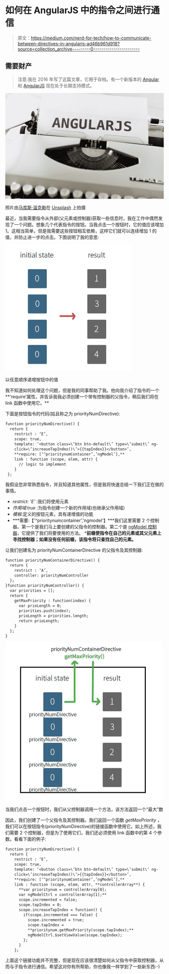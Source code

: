 # 如何在 AngularJS 中的指令之间进行通信

> 原文：<https://medium.com/nerd-for-tech/how-to-communicate-between-directives-in-angularjs-ad46b961d918?source=collection_archive---------0----------------------->

## 需要财产

> 注意:我在 2016 年写了这篇文章，它用于存档。有一个新版本的 [Angular](https://angular.io/) 和 [AngularJS](https://angularjs.org/) 现在处于长期支持模式。

![](img/cce9a4c967a9bbd61ee39960b68bc7b1.png)

照片由[马库斯·温克勒](https://unsplash.com/@markuswinkler?utm_source=medium&utm_medium=referral)在 [Unsplash](https://unsplash.com?utm_source=medium&utm_medium=referral) 上拍摄

最近，当我需要指令从外部(父元素或控制器)获取一些信息时，我在工作中偶然发现了一个问题。想象几个代表指令的按钮。当我点击一个按钮时，它的值应该增加 1。这相当简单，但是我需要这些按钮相互依赖，这样它们就可以连续增加 1 的值，并防止进一步的点击。下图说明了我的意思:

![](img/1d24e5b130db005f5dfb1e743ef9cc8c.png)

以任意顺序递增按钮中的值

我不知道如何处理这个问题，但是我的同事帮助了我。他向我介绍了指令的一个**‘require’属性，并告诉我我必须创建一个带有控制器的父指令，稍后我们将在 link 函数中使用它。**

下面是按钮指令的代码(姑且称之为 priorityNumDirective):

```
function priorityNumDirective() {
  return {
    restrict : ‘E’,
    scope: true,
    template: ‘<button class=\’btn btn-default\’ type=\’submit\’ ng-    
    click=\’increaseTapIndex()\’>{{tapIndex}}</button>’,
    **require: [‘^prioritynumContainer’,’ngModel’],**
    link : function (scope, elem, attr) {
      // logic to implement
    }
 };
```

我假设您非常熟悉指令，并且知道其他属性，但是我将快速总结一下我们正在做的事情。

*   *restrict: 'E'* :我们将使用元素
*   *作用域:true* :为指令创建一个新的作用域(也继承父作用域)
*   *模板*:定义的按钮元素，具有递增值的功能
*   ***需要:【'^prioritynumcontainer','ngmodel'】***我们这里需要 2 个控制器。第一个是我们马上要创建的父指令的控制器。第二个是 [ngModel 控制器](https://docs.angularjs.org/api/ng/type/ngModel.NgModelController)，它提供了我们将要使用的方法。
    **^前缀使指令在自己的元素或其父元素上寻找控制器；如果没有任何前缀，该指令将只查找自己的元素。**

让我们创建名为 priorityNumContainerDirective 的父指令及其控制器:

```
function priorityNumContainerDirective() {
  return {
    restrict : ‘A’,
    controller: priorityNumController
  };
}function priorityNumController() {
  var priorities = [];    
  return {
    getMaxPriority : function(index) {
      var prioLength = 0;
      priorities.push(index);
      prioLength = priorities.length;
      return prioLength; 
    }
  };
}
```

![](img/0aa6defec4e291e907679a5abc49777e.png)

当我们点击一个按钮时，我们从父控制器调用一个方法，该方法返回一个“最大”数

因此，我们创建了一个父指令及其控制器。我们返回一个函数 *getMaxPriority* ，我们可以在按钮指令(priorityNumDirective)的链接函数中使用它。如上所述，我们需要 2 个控制器，但是为了使用它们，我们还必须使用 link 函数中的第 4 个参数。看看下面的例子:

```
function priorityNumDirective() {
  return {
    restrict : ‘E’,
    scope: true,
    template: ‘<button class=\’btn btn-default\’ type=\’submit\’ ng-    
    click=\’increaseTapIndex()\’>{{tapIndex}}</button>’,
    **require: [‘^prioritynumContainer’,’ngModel’],**
    link : function (scope, elem, attr, **controllerArray**) {
      **var prioritynum = controllerArray[0];
      var ngModelCtrl = controllerArray[1];**
      scope.incremented = false;
      scope.tapIndex = 0;
      scope.increaseTapIndex = function() {
        if(scope.incremented === false) {
          scope.incremented = true;
          scope.tapIndex = 
          **prioritynum.getMaxPriority(scope.tapIndex);**
          ngModelCtrl.$setViewValue(scope.tapIndex);
        };
      }
    };
```

上面这个链接功能并不完整，但是现在应该很清楚如何从父指令中获取控制器，从而与子指令进行通信。希望这对你有所帮助，你也像我一样学到了一些新东西:-)